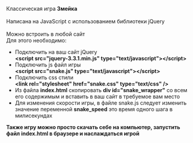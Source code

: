 Классическая игра <strong>Змейка</strong>
<br><br>
Написана на JavaScript с использованием библиотеки jQuery
<br><br>
Можно встроить в любой сайт
<br>
Для этого необходимо:
<ul>
<li>
  Подключить на ваш сайт jQuery<br>
  <strong>&lt;script src="jquery-3.3.1.min.js" type="text/javascript"&gt;&lt;/script&gt;</strong>
</li>
<li>
  Подключить js файл игры<br>
  <strong>&lt;script src="snake.js" type="text/javascript"&gt;&lt;/script&gt;</strong>
</li>
<li>
  Подключить css стили<br>
  <strong>&lt;link rel="stylesheet" href="snake.css" type="text/css"  /&gt;</strong>
</li>
<li>
  Из файла <strong>index.html</strong> скопировать <strong>div id="snake_wrapper"</strong> со всем его содержимым и вставить в ваш сайт в требуемое вам место
</li>
<li>
Для изменения скорости игры, в файле snake.js следует изменить значение переменной <strong>snake_speed</strong> это время одного шага в милисекундах
</li>
</ul>

<strong>Также игру можно просто скачать себе на компьютер, запустить файл index.html в браузере и наслаждаться игрой</strong>
